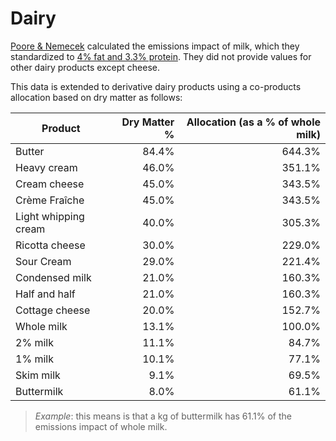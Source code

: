 # Dairy

[Poore & Nemecek][1] calculated the emissions impact of milk, which they standardized to [4% fat and 3.3% protein][1]. They did not provide values for other dairy products except cheese.

This data is extended to derivative dairy products using a co-products allocation based on dry matter as follows:

| Product              | Dry Matter % | Allocation (as a % of whole milk) |
| -------------------- | -----------: | --------------------------------: |
| Butter               |        84.4% |                            644.3% |
| Heavy cream          |        46.0% |                            351.1% |
| Cream cheese         |        45.0% |                            343.5% |
| Crème Fraîche        |        45.0% |                            343.5% |
| Light whipping cream |        40.0% |                            305.3% |
| Ricotta cheese       |        30.0% |                            229.0% |
| Sour Cream           |        29.0% |                            221.4% |
| Condensed milk       |        21.0% |                            160.3% |
| Half and half        |        21.0% |                            160.3% |
| Cottage cheese       |        20.0% |                            152.7% |
| Whole milk           |        13.1% |                            100.0% |
| 2% milk              |        11.1% |                             84.7% |
| 1% milk              |        10.1% |                             77.1% |
| Skim milk            |         9.1% |                             69.5% |
| Buttermilk           |         8.0% |                             61.1% |

> *Example*: this means is that a kg of buttermilk has 61.1% of the emissions impact of whole milk.

[1]: https://www.science.org/doi/suppl/10.1126/science.aaq0216/suppl_file/aaq0216-poore-sm-revision1.pdf
